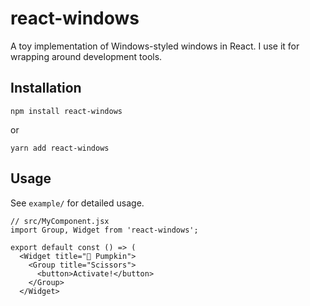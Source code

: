 # react-windows

A toy implementation of Windows-styled windows in React. I use it for wrapping around development tools.

## Installation

    npm install react-windows

or

    yarn add react-windows

## Usage

See `example/` for detailed usage.

    // src/MyComponent.jsx
    import Group, Widget from 'react-windows';
    
    export default const () => (
      <Widget title="🎃 Pumpkin">
        <Group title="Scissors">
          <button>Activate!</button>
        </Group>
      </Widget>
